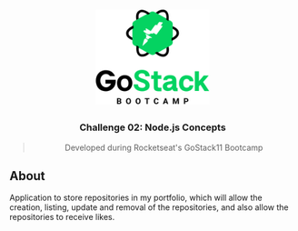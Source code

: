 <h1 align="center">
    <img alt="GoStack" src=".github/logo.png" width="200px" />
</h1>

<h3 align="center">
 Challenge 02: Node.js Concepts
</h3>

<blockquote align="center">Developed during Rocketseat's GoStack11 Bootcamp</blockquote>

## About
Application to store repositories in my portfolio, which will allow the creation, listing, update and removal of the repositories, and also allow the repositories to receive likes.
